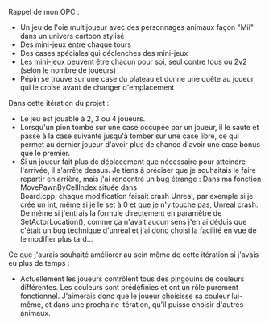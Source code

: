 Rappel de mon OPC : 

- Un jeu de l'oie multijoueur avec des personnages animaux façon "Mii" dans un univers cartoon stylisé 
- Des mini-jeux entre chaque tours
- Des cases spéciales qui déclenches des mini-jeux
- Les mini-jeux peuvent être chacun pour soi, seul contre tous ou 2v2 (selon le nombre de joueurs)
- Pépin se trouve sur une case du plateau et donne une quête au joueur qui le croise avant de changer d'emplacement

Dans cette itération du projet :
  - Le jeu est jouable à 2, 3 ou 4 joueurs.
  - Lorsqu'un pion tombe sur une case occupée par un joueur, il le saute et passe à la case suivante jusqu'à tomber sur une case libre, ce qui permet au dernier joueur d'avoir plus de chance d'avoir une case bonus que le premier.
  - Si un joueur fait plus de déplacement que nécessaire pour atteindre l'arrivée, il s'arrête dessus. Je tiens à préciser que je souhaitais le faire repartir en arrière, mais j'ai rencontré un bug étrange : Dans ma fonction MovePawnByCellIndex située dans          
  Board.cpp, chaque modification faisait crash Unreal, par exemple si je crée un int, même si je le set à 0 et que je n'y touche pas, Unreal crash. De même si j'entrais la formule directement en paramètre de SetActorLocation(), comme ça n'avait aucun sens j'en ai      déduis que c'était un bug technique d'unreal et j'ai donc choisi la facilité en vue de le modifier plus tard...

Ce que j'aurais souhaité améliorer au sein même de cette itération si j'avais eu plus de temps :
  - Actuellement les joueurs contrôlent tous des pingouins de couleurs différentes. Les couleurs sont prédéfinies et ont un rôle purement fonctionnel. J'aimerais donc que le joueur choisisse sa couleur lui-même, et dans une prochaine itération, qu'il puisse choisir    d'autres animaux.
